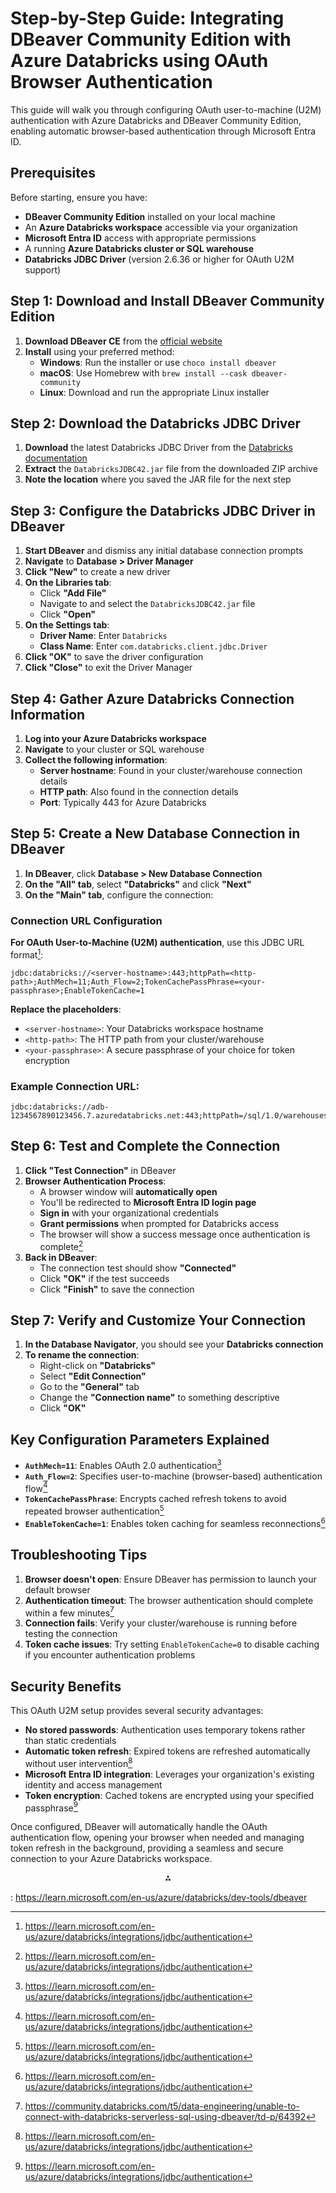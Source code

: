 # Step-by-Step Guide: Integrating DBeaver Community Edition with Azure Databricks using OAuth Browser Authentication

This guide will walk you through configuring OAuth user-to-machine (U2M) authentication with Azure Databricks and DBeaver Community Edition, enabling automatic browser-based authentication through Microsoft Entra ID.

## Prerequisites

Before starting, ensure you have:

- **DBeaver Community Edition** installed on your local machine
- An **Azure Databricks workspace** accessible via your organization
- **Microsoft Entra ID** access with appropriate permissions
- A running **Azure Databricks cluster or SQL warehouse**
- **Databricks JDBC Driver** (version 2.6.36 or higher for OAuth U2M support)


## Step 1: Download and Install DBeaver Community Edition

1. **Download DBeaver CE** from the [official website](https://dbeaver.io/download/)
2. **Install** using your preferred method:
    - **Windows**: Run the installer or use `choco install dbeaver`
    - **macOS**: Use Homebrew with `brew install --cask dbeaver-community`
    - **Linux**: Download and run the appropriate Linux installer

## Step 2: Download the Databricks JDBC Driver

1. **Download** the latest Databricks JDBC Driver from the [Databricks documentation](https://docs.databricks.com/integrations/jdbc-oss/)
2. **Extract** the `DatabricksJDBC42.jar` file from the downloaded ZIP archive
3. **Note the location** where you saved the JAR file for the next step

## Step 3: Configure the Databricks JDBC Driver in DBeaver

1. **Start DBeaver** and dismiss any initial database connection prompts
2. **Navigate** to **Database > Driver Manager**
3. **Click "New"** to create a new driver
4. **On the Libraries tab**:
    - Click **"Add File"**
    - Navigate to and select the `DatabricksJDBC42.jar` file
    - Click **"Open"**
5. **On the Settings tab**:
    - **Driver Name**: Enter `Databricks`
    - **Class Name**: Enter `com.databricks.client.jdbc.Driver`
6. **Click "OK"** to save the driver configuration
7. **Click "Close"** to exit the Driver Manager

## Step 4: Gather Azure Databricks Connection Information

1. **Log into your Azure Databricks workspace**
2. **Navigate** to your cluster or SQL warehouse
3. **Collect the following information**:
    - **Server hostname**: Found in your cluster/warehouse connection details
    - **HTTP path**: Also found in the connection details
    - **Port**: Typically 443 for Azure Databricks

## Step 5: Create a New Database Connection in DBeaver

1. **In DBeaver**, click **Database > New Database Connection**
2. **On the "All" tab**, select **"Databricks"** and click **"Next"**
3. **On the "Main" tab**, configure the connection:

### Connection URL Configuration

**For OAuth User-to-Machine (U2M) authentication**, use this JDBC URL format[^1]:

```
jdbc:databricks://<server-hostname>:443;httpPath=<http-path>;AuthMech=11;Auth_Flow=2;TokenCachePassPhrase=<your-passphrase>;EnableTokenCache=1
```

**Replace the placeholders**:

- `<server-hostname>`: Your Databricks workspace hostname
- `<http-path>`: The HTTP path from your cluster/warehouse
- `<your-passphrase>`: A secure passphrase of your choice for token encryption


### Example Connection URL:

```
jdbc:databricks://adb-1234567890123456.7.azuredatabricks.net:443;httpPath=/sql/1.0/warehouses/abc123def456;AuthMech=11;Auth_Flow=2;TokenCachePassPhrase=MySecurePassphrase123;EnableTokenCache=1
```


## Step 6: Test and Complete the Connection

1. **Click "Test Connection"** in DBeaver
2. **Browser Authentication Process**:
    - A browser window will **automatically open**
    - You'll be redirected to **Microsoft Entra ID login page**
    - **Sign in** with your organizational credentials
    - **Grant permissions** when prompted for Databricks access
    - The browser will show a success message once authentication is complete[^1]
3. **Back in DBeaver**:
    - The connection test should show **"Connected"**
    - Click **"OK"** if the test succeeds
    - Click **"Finish"** to save the connection

## Step 7: Verify and Customize Your Connection

1. **In the Database Navigator**, you should see your **Databricks connection**
2. **To rename the connection**:
    - Right-click on **"Databricks"**
    - Select **"Edit Connection"**
    - Go to the **"General"** tab
    - Change the **"Connection name"** to something descriptive
    - Click **"OK"**

## Key Configuration Parameters Explained

- **`AuthMech=11`**: Enables OAuth 2.0 authentication[^1]
- **`Auth_Flow=2`**: Specifies user-to-machine (browser-based) authentication flow[^1]
- **`TokenCachePassPhrase`**: Encrypts cached refresh tokens to avoid repeated browser authentication[^1]
- **`EnableTokenCache=1`**: Enables token caching for seamless reconnections[^1]


## Troubleshooting Tips

1. **Browser doesn't open**: Ensure DBeaver has permission to launch your default browser
2. **Authentication timeout**: The browser authentication should complete within a few minutes[^3]
3. **Connection fails**: Verify your cluster/warehouse is running before testing the connection
4. **Token cache issues**: Try setting `EnableTokenCache=0` to disable caching if you encounter authentication problems

## Security Benefits

This OAuth U2M setup provides several security advantages:

- **No stored passwords**: Authentication uses temporary tokens rather than static credentials
- **Automatic token refresh**: Expired tokens are refreshed automatically without user intervention[^1]
- **Microsoft Entra ID integration**: Leverages your organization's existing identity and access management
- **Token encryption**: Cached tokens are encrypted using your specified passphrase[^1]

Once configured, DBeaver will automatically handle the OAuth authentication flow, opening your browser when needed and managing token refresh in the background, providing a seamless and secure connection to your Azure Databricks workspace.

<div style="text-align: center">⁂</div>

[^1]: https://learn.microsoft.com/en-us/azure/databricks/integrations/jdbc/authentication

: https://learn.microsoft.com/en-us/azure/databricks/dev-tools/dbeaver

[^3]: https://community.databricks.com/t5/data-engineering/unable-to-connect-with-databricks-serverless-sql-using-dbeaver/td-p/64392

[^4]: https://docs.databricks.com/aws/en/dev-tools/dbeaver

[^5]: https://dbeaver.com/docs/dbeaver/Database-driver-Azure-Databricks/

[^6]: https://docs.databricks.com/gcp/en/integrations/odbc/authentication

[^7]: https://docs.databricks.com/aws/en/integrations/jdbc-oss/configure

[^8]: https://www2.microstrategy.com/producthelp/Current/Gateway_Connections/WebHelp/Lang_1033/Content/databricks_oidc_azure.htm

[^9]: https://www.alation.com/docs/en/latest/OpenConnectorFramework/DataSourceConnectors/DatabricksUnityCatalog/DatabricksonAWSBuiltInOAuth.html

[^10]: https://learn.microsoft.com/en-us/azure/databricks/integrations/jdbc-oss/configure

[^11]: https://docs.azure.cn/en-us/databricks/integrations/odbc/authentication

[^12]: https://dbeaver.com/docs/dbeaver/Database-driver-Azure-Databricks/24.3

[^13]: https://docs.databricks.com/gcp/en/integrations/jdbc/authentication

[^14]: https://community.databricks.com/t5/warehousing-analytics/issue-when-using-m2m-authentication-with-azure-databricks-jdbc/td-p/114796

[^15]: https://learn.microsoft.com/en-us/azure/databricks/integrations/jdbc-oss/

[^16]: https://docs.databricks.com/aws/en/integrations/jdbc/authentication

[^17]: https://dbeaver.com/docs/dbeaver/Authentication-Microsoft-Entra-ID/

[^18]: https://www.cdata.com/kb/tech/databricks-odbc-dbeaver.rst

[^19]: https://github.com/dbeaver/dbeaver/issues/22475

[^20]: https://github.com/dbeaver/dbeaver/issues/23470

